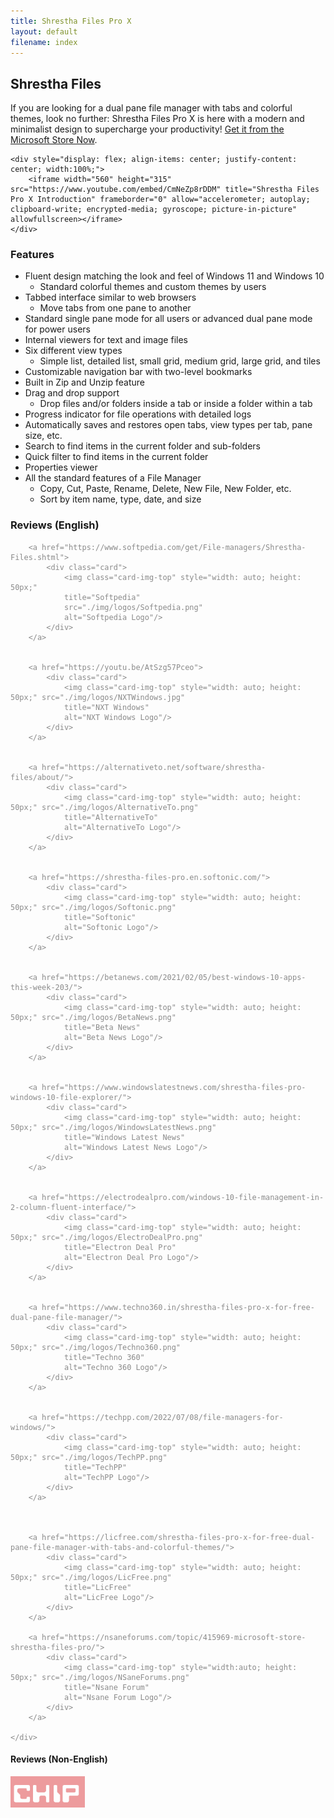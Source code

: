 ```yaml
---
title: Shrestha Files Pro X
layout: default
filename: index
---
```


<h2 id="shrestha-files">Shrestha Files</h2>


<div class="container">
    <p>If you are looking for a dual pane file manager with tabs and colorful themes, look no further: Shrestha Files Pro X is here with a modern and minimalist design to supercharge your productivity! <a href="https://www.microsoft.com/store/apps/9npnffsv2hqm?cid=GitHub">Get it from the Microsoft Store Now</a>.</p>

    <div style="display: flex; align-items: center; justify-content: center; width:100%;">
        <iframe width="560" height="315" src="https://www.youtube.com/embed/CmNeZp8rDDM" title="Shrestha Files Pro X Introduction" frameborder="0" allow="accelerometer; autoplay; clipboard-write; encrypted-media; gyroscope; picture-in-picture" allowfullscreen></iframe>
    </div>
</div>

<h3 id="features">Features</h3>
<ul>
    <li>Fluent design matching the look and feel of Windows 11 and Windows 10
    <ul>
        <li>Standard colorful themes and custom themes by users</li>
    </ul>
    </li>
    <li>Tabbed interface similar to web browsers
    <ul>
        <li>Move tabs from one pane to another</li>
    </ul>
    </li>
    <li>Standard single pane mode for all users or advanced dual pane mode for power users</li>
    <li>Internal viewers for text and image files</li>
    <li>Six different view types
    <ul>
        <li>Simple list, detailed list, small grid, medium grid, large grid, and tiles</li>
    </ul>
    </li>
    <li>Customizable navigation bar with two-level bookmarks</li>
    <li>Built in Zip and Unzip feature</li>
    <li>Drag and drop support
    <ul>
        <li>Drop files and/or folders inside a tab or inside a folder within a tab</li>
    </ul>
    </li>
    <li>Progress indicator for file operations with detailed logs</li>
    <li>Automatically saves and restores open tabs, view types per tab, pane size, etc.</li>
    <li>Search to find items in the current folder and sub-folders</li>
    <li>Quick filter to find items in the current folder</li>
    <li>Properties viewer</li>
    <li>All the standard features of a File Manager
    <ul>
        <li>Copy, Cut, Paste, Rename, Delete, New File, New Folder, etc.</li>
        <li>Sort by item name, type, date, and size</li>
    </ul>
    </li>
</ul>
           


    
<h3>Reviews (English)</h3>   

<div class="card-body">
    <div class="card-group" style="opacity: 0.5;">

        <a href="https://www.softpedia.com/get/File-managers/Shrestha-Files.shtml">
            <div class="card">
                <img class="card-img-top" style="width: auto; height: 50px;" 
                title="Softpedia"
                src="./img/logos/Softpedia.png" 
                alt="Softpedia Logo"/>
            </div>
        </a> 

        
        <a href="https://youtu.be/AtSzg57Pceo">
            <div class="card">
                <img class="card-img-top" style="width: auto; height: 50px;" src="./img/logos/NXTWindows.jpg" 
                title="NXT Windows"
                alt="NXT Windows Logo"/>
            </div>
        </a>

        
        <a href="https://alternativeto.net/software/shrestha-files/about/">
            <div class="card">
                <img class="card-img-top" style="width: auto; height: 50px;" src="./img/logos/AlternativeTo.png" 
                title="AlternativeTo"
                alt="AlternativeTo Logo"/>
            </div>
        </a>

        
        <a href="https://shrestha-files-pro.en.softonic.com/">
            <div class="card">
                <img class="card-img-top" style="width: auto; height: 50px;" src="./img/logos/Softonic.png" 
                title="Softonic"
                alt="Softonic Logo"/>
            </div>
        </a>

        
        <a href="https://betanews.com/2021/02/05/best-windows-10-apps-this-week-203/">
            <div class="card">
                <img class="card-img-top" style="width: auto; height: 50px;" src="./img/logos/BetaNews.png" 
                title="Beta News"
                alt="Beta News Logo"/>
            </div>
        </a>

        
        <a href="https://www.windowslatestnews.com/shrestha-files-pro-windows-10-file-explorer/">
            <div class="card">
                <img class="card-img-top" style="width: auto; height: 50px;" src="./img/logos/WindowsLatestNews.png" 
                title="Windows Latest News"
                alt="Windows Latest News Logo"/>
            </div>
        </a>

        
        <a href="https://electrodealpro.com/windows-10-file-management-in-2-column-fluent-interface/">
            <div class="card">
                <img class="card-img-top" style="width: auto; height: 50px;" src="./img/logos/ElectroDealPro.png" 
                title="Electron Deal Pro"
                alt="Electron Deal Pro Logo"/>
            </div>
        </a>

        
        <a href="https://www.techno360.in/shrestha-files-pro-x-for-free-dual-pane-file-manager/">
            <div class="card">
                <img class="card-img-top" style="width: auto; height: 50px;" src="./img/logos/Techno360.png" 
                title="Techno 360"
                alt="Techno 360 Logo"/>
            </div>
        </a>


        <a href="https://techpp.com/2022/07/08/file-managers-for-windows/">
            <div class="card">
                <img class="card-img-top" style="width: auto; height: 50px;" src="./img/logos/TechPP.png" 
                title="TechPP"
                alt="TechPP Logo"/>
            </div>
        </a>


        
        <a href="https://licfree.com/shrestha-files-pro-x-for-free-dual-pane-file-manager-with-tabs-and-colorful-themes/">
            <div class="card">
                <img class="card-img-top" style="width: auto; height: 50px;" src="./img/logos/LicFree.png" 
                title="LicFree"
                alt="LicFree Logo"/>
            </div>
        </a>
        
        <a href="https://nsaneforums.com/topic/415969-microsoft-store-shrestha-files-pro/">
            <div class="card">
                <img class="card-img-top" style="width:auto; height: 50px;" src="./img/logos/NSaneForums.png" 
                title="Nsane Forum"
                alt="Nsane Forum Logo"/>
            </div>
        </a>

    </div>
</div>




<h4>Reviews (Non-English)</h4>       
<div class="card-body">
    <div class="card-group" style="opacity: 0.5;">
        <a href="https://www.chip.de/news/Explorer-Alternative-fuer-Windows-10-Diese-10-Euro-App-gibt-es-aktuell-gratis_183270871.html">
            <div class="card">
                <img class="card-img-top" style="width: auto; height: 50px;" 
                title="Chip.de - Video (German)"
                src="./img/logos/int/ChipDe.png" 
                alt="Chip.de Logo"/>
            </div>
        </a> 

        
        <a href="https://youtu.be/Fk84PkAQ0Eg">
            <div class="card">
                <img class="card-img-top" style="width: auto; height: 50px;" src="./img/logos/int/LosIllusionistas.jpg" 
                title="Los Ilusionistas De La Tecnología - Video (Spanish)"
                alt="Los Ilusionistas De La Tecnología Logo"/>
            </div>
        </a>

        
        <a href="https://www.youtube.com/watch?v=z4RhHVN2FfY">
            <div class="card">
                <img class="card-img-top" style="width: auto; height: 50px;" src="./img/logos/int/MasterTutos93.jpg" 
                title="Master Tutos 93 - Video (Spanish)"
                alt="Master Tutos 93 Logo"/>
            </div>
        </a>

        
        <a href="https://www.deskmodder.de/blog/2021/01/31/shrestha-files-pro-als-windows-10-datei-explorer-app-noch-kurzzeitig-kostenlos/">
            <div class="card">
                <img class="card-img-top" style="width: auto; height: 50px;" src="./img/logos/int/Deskmodder.png" 
                title="Deskmodder.de (German)"
                alt="Deskmodder.de Logo"/>
            </div>
        </a>

        
        <a href="https://www.chip.cz/novinky/software/prakticka-alternativa-spravce-souboru-pro-windows-10-je-docasne-k-dispozici-zdarma/">
            <div class="card">
                <img class="card-img-top" style="width: auto; height: 50px;" src="./img/logos/int/ChipCz.png" 
                title="Chip.cz (Czech)"
                alt="Chip.cz Logo"/>
            </div>
        </a>

        
        <a href="https://blog.kdata.vn/shrestha-files-pro-dang-mien-phi-cho-nguoi-dung-windows-10-5839/">
            <div class="card">
                <img class="card-img-top" style="width: auto; height: 50px;" src="./img/logos/int/Kdata.png" 
                title="KData.Vn (Vietnamese)"
                alt="KData.Vn Logo"/>
            </div>
        </a>

        
        
        <a href="http://lzdcctv.cn/zhsh/21209.html">
            <div class="card">
                <img class="card-img-top" style="width: auto; height: 50px;" src="./img/logos/int/Lzdcctv.png" 
                title="Lzdcctv (Chinese-Simplified)"
                alt="Lzdcctv (Chinese-Simplified) Logo"/>
            </div>
        </a>


        <a href="https://windowsforum.kr/data/16705506">
            <div class="card">
                <img class="card-img-top" style="width: auto; height: 50px;" src="./img/logos/int/WindowsForum.png" 
                title="WindowsForum.Kr (Korean)"
                alt="WindowsForum Logo"/>
            </div>
        </a>

        
        <a href="https://youtu.be/0h9MDohkjEE">
            <div class="card">
                <img class="card-img-top" style="width:auto; height: 50px;" src="./img/logos/int/MohmoudImran.png" 
                title="Mahmoud Imran - Video (Arabic)"
                alt="Mahmoud Imran Logo"/>
            </div>
        </a>


        
        <a href="https://x1g.la/shrestha-files-pro-x.html">
            <div class="card">
                <img class="card-img-top" style="width:auto; height: 50px;" src="./img/logos/int/X1G.png" 
                title="X1G (Chinese-Simplified)"
                alt="X1G (Chinese-Simplified) Logo"/>
            </div>
        </a>

        
        <a href="https://www.descargas.com/app/shrestha-files-pro/windows/">
            <div class="card">
                <img class="card-img-top" style="width:auto; height: 50px;" src="./img/logos/int/Descargas.png" 
                title="Descargas (Spanish)"
                alt="Descargas Logo"/>
            </div>
        </a>


        
        <a href="https://trainghiemso.vn/shrestha-files-free/">
            <div class="card">
                <img class="card-img-top" style="width:auto; height: 50px;" src="./img/logos/int/Trainghiemso.png" 
                title="Trainghiemso.vn (Vietnamese)"
                alt="Trainghiemso.vn Logo"/>
            </div>
        </a>


        
        <a href="https://freesoft.ru/windows/shrestha-files">
            <div class="card">
                <img class="card-img-top" style="width:auto; height: 50px;" src="./img/logos/int/FreeSoft.png" 
                title="Freesoft.ru (Russian)"
                alt="Freesoft.ru Logo"/>
            </div>
        </a>


        
        <a href="https://techmaniacs.gr/shrestha-files-pro-entelos-dorean-apo-ta-9-eyro-poy-kostizei-gia-windows-10/">
            <div class="card">
                <img class="card-img-top" style="width:auto; height: 50px;" src="./img/logos/int/Techmaniacs.png" 
                title="Techmaniacs.gr (Greek)"
                alt="Techmaniacs.gr Logo"/>
            </div>
        </a>

        
        <a href="https://shrestha-files-a-modern-dual-panel-file-manager.para-ordenador.com/">
            <div class="card">
                <img class="card-img-top" style="width:auto; height: 50px;" src="./img/logos/int/Para-Ordenador.png" 
                title="Para-Ordenador (Spanish)"
                alt="Para-Ordenador Logo"/>
            </div>
        </a>


        
        <a href="https://www.futurezone.de/digital-life/article231487443/Download-kostenlos-statt-9-Euro-Nur-heute-ist-die-Software-umsonst.html">
            <div class="card">
                <img class="card-img-top" style="width:auto; height: 50px;" src="./img/logos/int/FutureZone.png" 
                title="FutureZone.de (German)"
                alt="FutureZone.de Logo"/>
            </div>
        </a>


        
        <a href="https://www.giga.de/news/fuer-windows-10-alternativer-datei-explorer-fuer-kurze-zeit-kostenlos/">
            <div class="card">
                <img class="card-img-top" style="width:auto; height: 50px;" src="./img/logos/int/Giga.png" 
                title="Giga.de (German)"
                alt="Giga.de Logo"/>
            </div>
        </a>

        
        <a href="https://bubera.com/pc-software-gadget/about-windows10-shrestha-files-pro/">
            <div class="card">
                <img class="card-img-top" style="width:auto; height: 50px;" src="./img/logos/int/Bubera.png" 
                title="Bubera.com (Japanese)"
                alt="Bubera.com (Japanese) Logo"/>
            </div>
        </a>

        <a href="https://www.hcl.hr/vijest/besplatno-se-dijeli-solidna-alternativa-windowsovom-file-exploreru-176332/">
            <div class="card">
                <img class="card-img-top" style="width:auto; height: 50px;" src="./img/logos/int/HCL.png" 
                title="Hcl.hr (Croatian)"
                alt="Hcl.hr (Croatian)"/>
            </div>
        </a>
        
        <a href="https://www.01net.com/telecharger/windows/Utilitaire/gestion_de_fichier/fiches/157602.html">
            <div class="card">
                <img class="card-img-top" style="width:auto; height: 50px;" src="./img/logos/int/01Net.png" 
                title="01Net.Com (French)"
                alt="01Net.Com (French) Logo"/>
            </div>
        </a>
                
        <a href="https://www.xiaoyi.vc/shrestha-files-pro-x.html">
            <div class="card">
                <img class="card-img-top" style="width:auto; height: 50px;" src="./img/logos/int/Xiaoyi.png" 
                title="Xiaoyi (Chinese Simplified)"
                alt="Xiaoyi (Chinese Simplified) Logo"/>
            </div>
        </a>

        <a href="https://forum.zyzoom.net/threads/367759/">
            <div class="card">
                <img class="card-img-top" style="width:auto; height: 50px;" src="./img/logos/int/Zyzoom.png" 
                title="Zyzoom.Net (Arabic)"
                alt="Zyzoom.Net (Arabic)Logo"/>
            </div>
        </a>
        
        <a href="http://haohe.fun/2021/09/win10shrestha-files%EF%BC%9A%E9%80%82%E7%94%A8%E4%BA%8E-windows-10-%E5%92%8C-windows-11-%E8%AE%BE%E5%A4%87%E7%9A%84%E7%8E%B0%E4%BB%A3%E5%8F%8C%E7%AA%97%E6%A0%BC%E6%96%87%E4%BB%B6%E7%AE%A1%E7%90%86/">
            <div class="card">
                <img class="card-img-top" style="width:auto; height: 50px;" src="./img/logos/int/haohe.png" 
                title="Haohe.Fun (Chinese Simplified)"
                alt="Haohe.Fun (Chinese Simplified) Logo"/>
            </div>
        </a>

                
        <a href="https://ez3c.tw/10356">
            <div class="card">
                <img class="card-img-top" style="width:auto; height: 50px;" src="./img/logos/int/Ez3c.png" 
                title="Ez3c (Chinese-Traditional)"
                alt="Ez3c (Chinese-Traditional) Logo"/>
            </div>
        </a>

                
        
        <a href="https://www.techrum.vn/threads/t%E1%BA%A3i-mi%E1%BB%85n-ph%C3%AD-shrestha-files-pro-x-file-explorer-h%E1%BB%97-tr%E1%BB%A3-duy%E1%BB%87t-nhi%E1%BB%81u-tab-c%C3%B9ng-giao-di%E1%BB%87n-fluent-tuy%E1%BB%87t-%C4%91%E1%BA%B9p-cho-windows-10-11.589308/">
            <div class="card">
                <img class="card-img-top" style="width: auto; height: 50px;" src="./img/logos/int/Techrum.png" 
                title="Techrum (Vietnamese)"
                alt="Techrum (Vietnamese) Logo"/>
            </div>
        </a>


        <a href="https://www.cr173.com/soft/1497630.html">
            <div class="card">
                <img class="card-img-top" style="width:auto; height: 50px;" src="./img/logos/int/Cr173.jpg" 
                title="Cr173 (Chinese-Simplified)"
                alt="Cr173 (Chinese-Simplified) Logo"/>
            </div>
        </a>


    </div>
</div>


<h3 id="note">Note</h3>
<p>This repo does not contain source code for Shrestha Files!</p>

<div class="card-group">
<div class="card-body">
    <ms-store-badge productid="9NPNFFSV2HQM" size="large"></ms-store-badge>
</div>

<div class="card-body"> 
    <img src="./images/MicrosoftStoreRating09062021.png" alt="Microsoft Store Rating (Global)" style="height:100px; width:auto;" />    
    </div>
</div>

